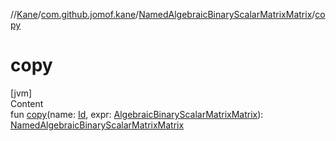 //[Kane](../../index.md)/[com.github.jomof.kane](../index.md)/[NamedAlgebraicBinaryScalarMatrixMatrix](index.md)/[copy](copy.md)



# copy  
[jvm]  
Content  
fun [copy](copy.md)(name: [Id](../../com.github.jomof.kane.impl/index.md#%5Bcom.github.jomof.kane.impl%2FId%2F%2F%2FPointingToDeclaration%2F%5D%2FClasslikes%2F-2004631606), expr: [AlgebraicBinaryScalarMatrixMatrix](../-algebraic-binary-scalar-matrix-matrix/index.md)): [NamedAlgebraicBinaryScalarMatrixMatrix](index.md)  




